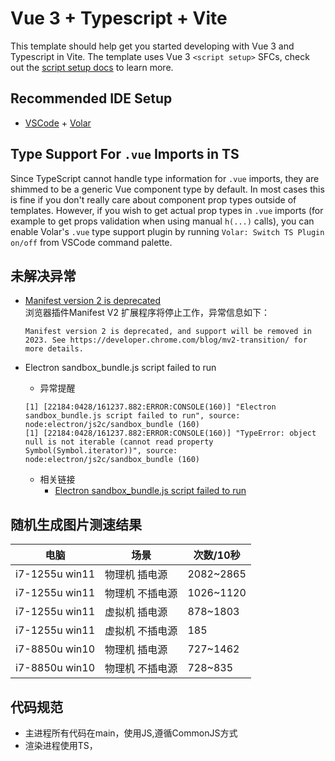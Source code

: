 # Vue 3 + Typescript + Vite

This template should help get you started developing with Vue 3 and Typescript in Vite. The template uses Vue 3 `<script setup>` SFCs, check out the [script setup docs](https://v3.vuejs.org/api/sfc-script-setup.html#sfc-script-setup) to learn more.

## Recommended IDE Setup

- [VSCode](https://code.visualstudio.com/) + [Volar](https://marketplace.visualstudio.com/items?itemName=johnsoncodehk.volar)

## Type Support For `.vue` Imports in TS

Since TypeScript cannot handle type information for `.vue` imports, they are shimmed to be a generic Vue component type by default. In most cases this is fine if you don't really care about component prop types outside of templates. However, if you wish to get actual prop types in `.vue` imports (for example to get props validation when using manual `h(...)` calls), you can enable Volar's `.vue` type support plugin by running `Volar: Switch TS Plugin on/off` from VSCode command palette.

## 未解决异常

- [Manifest version 2 is deprecated](https://techdows.com/2021/09/chrome-manifest-v2-extensions.html)  
  浏览器插件Manifest V2 扩展程序将停止工作，异常信息如下：

  ```error
  Manifest version 2 is deprecated, and support will be removed in 2023. See https://developer.chrome.com/blog/mv2-transition/ for more details. 
  ```

- Electron sandbox_bundle.js script failed to run
  - 异常提醒  

  ```error
  [1] [22184:0428/161237.882:ERROR:CONSOLE(160)] "Electron sandbox_bundle.js script failed to run", source: node:electron/js2c/sandbox_bundle (160)
  [1] [22184:0428/161237.882:ERROR:CONSOLE(160)] "TypeError: object null is not iterable (cannot read property Symbol(Symbol.iterator))", source: node:electron/js2c/sandbox_bundle (160)
  ```

  - 相关链接
    - [Electron sandbox_bundle.js script failed to run](https://github.com/electron/electron/issues/32133)

## 随机生成图片测速结果

|电脑|场景|次数/10秒|
|--|--|--|
|i7-1255u win11|物理机 插电源|2082~2865|
|i7-1255u win11|物理机 不插电源|1026~1120|
|i7-1255u win11|虚拟机 插电源|878~1803|
|i7-1255u win11|虚拟机 不插电源|185|
|i7-8850u win10|物理机 插电源|727~1462|
|i7-8850u win10|物理机 不插电源|728~835|

## 代码规范

- 主进程所有代码在main，使用JS,遵循CommonJS方式
- 渲染进程使用TS，
